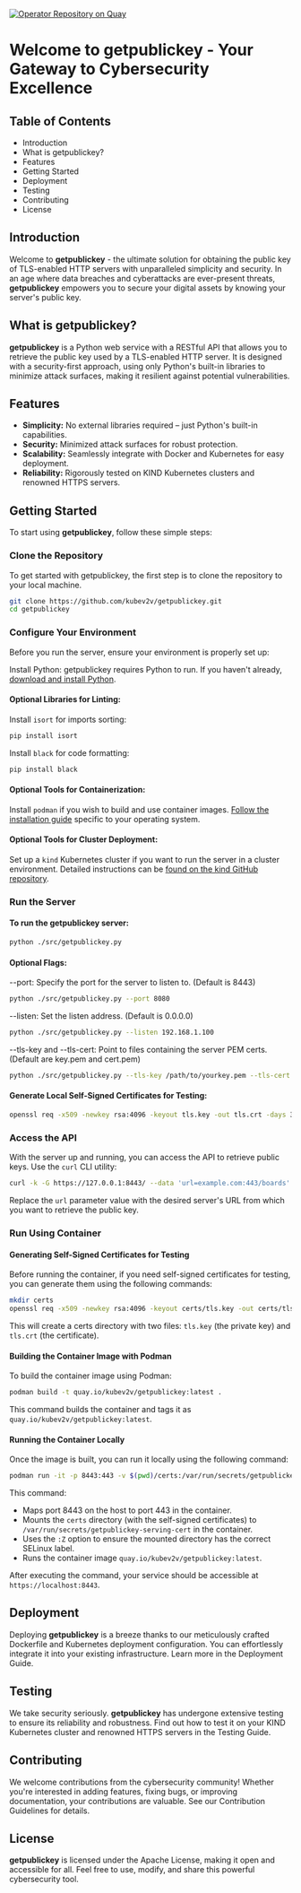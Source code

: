 
[![Operator Repository on Quay](https://quay.io/repository/kubev2v/getpublickey/status "Plugin Repository on Quay")](https://quay.io/repository/kubev2v/getpublickey)

# Welcome to getpublickey - Your Gateway to Cybersecurity Excellence

## Table of Contents
  - Introduction
  - What is getpublickey?
  - Features
  - Getting Started
  - Deployment
  - Testing
  - Contributing
  - License


## Introduction

Welcome to **getpublickey** - the ultimate solution for obtaining the public key of TLS-enabled HTTP servers with unparalleled simplicity and security. In an age where data breaches and cyberattacks are ever-present threats, **getpublickey** empowers you to secure your digital assets by knowing your server's public key.

## What is getpublickey?

**getpublickey** is a Python web service with a RESTful API that allows you to retrieve the public key used by a TLS-enabled HTTP server. It is designed with a security-first approach, using only Python's built-in libraries to minimize attack surfaces, making it resilient against potential vulnerabilities.

## Features

  - **Simplicity:** No external libraries required – just Python's built-in capabilities.
  - **Security:** Minimized attack surfaces for robust protection.
  - **Scalability:** Seamlessly integrate with Docker and Kubernetes for easy deployment.
  - **Reliability:** Rigorously tested on KIND Kubernetes clusters and renowned HTTPS servers.

## Getting Started

To start using **getpublickey**, follow these simple steps:

### Clone the Repository

To get started with getpublickey, the first step is to clone the repository to your local machine.

```bash
git clone https://github.com/kubev2v/getpublickey.git
cd getpublickey
```

### Configure Your Environment

Before you run the server, ensure your environment is properly set up:

Install Python: getpublickey requires Python to run. If you haven't already, [download and install Python](https://www.python.org/downloads/).

#### Optional Libraries for Linting:

Install `isort` for imports sorting:

```bash
pip install isort
```

Install `black` for code formatting:

```bash
pip install black
```

#### Optional Tools for Containerization:

Install `podman` if you wish to build and use container images. [Follow the installation guide](https://podman.io/getting-started/installation) specific to your operating system.

#### Optional Tools for Cluster Deployment:

Set up a `kind` Kubernetes cluster if you want to run the server in a cluster environment. Detailed instructions can be [found on the kind GitHub repository](https://github.com/kubernetes-sigs/kind).

### Run the Server

#### To run the getpublickey server:

```bash
python ./src/getpublickey.py
```

#### Optional Flags:

  --port: Specify the port for the server to listen to. (Default is 8443)

```bash
python ./src/getpublickey.py --port 8080
```

  --listen: Set the listen address. (Default is 0.0.0.0)

```bash
python ./src/getpublickey.py --listen 192.168.1.100
```

  --tls-key and --tls-cert: Point to files containing the server PEM certs. (Default are key.pem and cert.pem)

```bash
python ./src/getpublickey.py --tls-key /path/to/yourkey.pem --tls-cert /path/to/yourcert.pem
```

#### Generate Local Self-Signed Certificates for Testing:

```bash
openssl req -x509 -newkey rsa:4096 -keyout tls.key -out tls.crt -days 365 -nodes
```

### Access the API

With the server up and running, you can access the API to retrieve public keys. Use the `curl` CLI utility:

```bash
curl -k -G https://127.0.0.1:8443/ --data 'url=example.com:443/boards'
```

  Replace the `url` parameter value with the desired server's URL from which you want to retrieve the public key.


### Run Using Container

#### Generating Self-Signed Certificates for Testing

Before running the container, if you need self-signed certificates for testing, you can generate them using the following commands:

```bash
mkdir certs
openssl req -x509 -newkey rsa:4096 -keyout certs/tls.key -out certs/tls.crt -days 365 -nodes
```

This will create a certs directory with two files: `tls.key` (the private key) and `tls.crt` (the certificate).

#### Building the Container Image with Podman

To build the container image using Podman:

```bash
podman build -t quay.io/kubev2v/getpublickey:latest .
```

This command builds the container and tags it as `quay.io/kubev2v/getpublickey:latest`.

#### Running the Container Locally

Once the image is built, you can run it locally using the following command:

```bash
podman run -it -p 8443:443 -v $(pwd)/certs:/var/run/secrets/getpublickey-serving-cert:Z quay.io/kubev2v/getpublickey:latest
```

This command:

  - Maps port 8443 on the host to port 443 in the container.
  - Mounts the `certs` directory (with the self-signed certificates) to `/var/run/secrets/getpublickey-serving-cert` in the container.
  - Uses the `:Z` option to ensure the mounted directory has the correct SELinux label.
  - Runs the container image `quay.io/kubev2v/getpublickey:latest`.

After executing the command, your service should be accessible at `https://localhost:8443`.

## Deployment
Deploying **getpublickey** is a breeze thanks to our meticulously crafted Dockerfile and Kubernetes deployment configuration. You can effortlessly integrate it into your existing infrastructure. Learn more in the Deployment Guide.

## Testing
We take security seriously. **getpublickey** has undergone extensive testing to ensure its reliability and robustness. Find out how to test it on your KIND Kubernetes cluster and renowned HTTPS servers in the Testing Guide.

## Contributing
We welcome contributions from the cybersecurity community! Whether you're interested in adding features, fixing bugs, or improving documentation, your contributions are valuable. See our Contribution Guidelines for details.

## License
**getpublickey** is licensed under the Apache License, making it open and accessible for all. Feel free to use, modify, and share this powerful cybersecurity tool.
